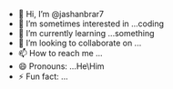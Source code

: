 - 👋 Hi, I’m @jashanbrar7
- 👀 I’m sometimes interested in ...coding 
- 🌱 I’m currently learning ...something
- 💞️ I’m looking to collaborate on ...
- 📫 How to reach me ...
- 😄 Pronouns: ...He\Him
- ⚡ Fun fact: ...

<!---
jashanbrar7/jashanbrar7 is a ✨ special ✨ repository because its `README.md` (this file) appears on your GitHub profile.
You can click the Preview link to take a look at your changes.
--->

